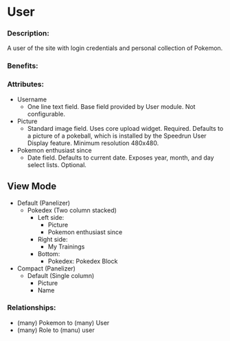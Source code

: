 # User

### Description:

A user of the site with login credentials and personal collection of Pokemon.

### Benefits:

### Attributes:

* Username
    - One line text field. Base field provided by User module. Not configurable.
* Picture
    - Standard image field. Uses core upload widget. Required. Defaults to a
      picture of a pokeball, which is installed by the Speedrun User Display
      feature. Minimum resolution 480x480.
* Pokemon enthusiast since
    - Date field. Defaults to current date. Exposes year, month, and day select
      lists. Optional.

## View Mode

* Default (Panelizer)
    - Pokedex (Two column stacked)
        - Left side:
            - Picture
            - Pokemon enthusiast since
        - Right side:
            - My Trainings
        - Bottom:
            - Pokedex: Pokedex Block
* Compact (Panelizer)
    - Default (Single column)
        - Picture
        - Name

### Relationships:

* (many) Pokemon to (many) User
* (many) Role to (manu) user


